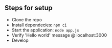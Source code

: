 ## Steps for setup
- Clone the repo
- Install dependecies: `npm ci`
- Start the application: `node app.js`
- Verify 'Hello world' message @ localhost:3000
- Develop
